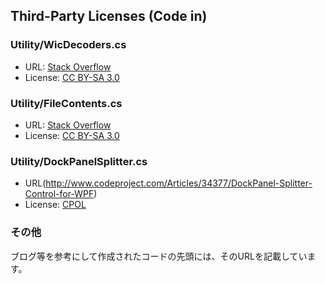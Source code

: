 ﻿## Third-Party Licenses (Code in)


### Utility/WicDecoders.cs

* URL: [Stack Overflow](http://ja.stackoverflow.com/questions/23202/bitmapdecoder-%E3%81%8C%E3%82%B5%E3%83%9D%E3%83%BC%E3%83%88%E3%81%97%E3%81%A6%E3%81%84%E3%82%8B%E7%94%BB%E5%83%8F%E3%83%95%E3%82%A1%E3%82%A4%E3%83%AB%E3%81%AE%E7%A8%AE%E9%A1%9E%E6%8B%A1%E5%BC%B5%E5%AD%90%E3%82%92%E5%85%A8%E3%81%A6%E5%8F%96%E5%BE%97%E3%81%97%E3%81%9F%E3%81%84)
* License: [CC BY-SA 3.0](http://creativecommons.org/licenses/by-sa/3.0/deed.ja)


### Utility/FileContents.cs

* URL: [Stack Overflow](http://ja.stackoverflow.com/questions/5670/c%E3%81%AB%E3%81%A6%E3%82%A2%E3%83%97%E3%83%AA%E3%81%8B%E3%82%89%E3%83%89%E3%83%A9%E3%83%83%E3%82%B0%E3%83%89%E3%83%AD%E3%83%83%E3%83%97%E3%82%92%E5%8F%97%E3%81%91%E5%85%A5%E3%82%8C%E3%81%9F%E3%81%84%E3%81%AE%E3%81%A7%E3%81%99%E3%81%8C-filecontents%E3%81%AE%E7%B5%90%E6%9E%9C%E3%81%8Call-0%E3%81%AB%E3%81%AA%E3%81%A3%E3%81%A6%E3%81%97%E3%81%BE%E3%81%84%E3%81%BE%E3%81%99)
* License: [CC BY-SA 3.0](http://creativecommons.org/licenses/by-sa/3.0/deed.ja)


### Utility/DockPanelSplitter.cs

* URL(http://www.codeproject.com/Articles/34377/DockPanel-Splitter-Control-for-WPF)
* License: [CPOL](http://www.codeproject.com/info/cpol10.aspx)


### その他

ブログ等を参考にして作成されたコードの先頭には、そのURLを記載しています。
